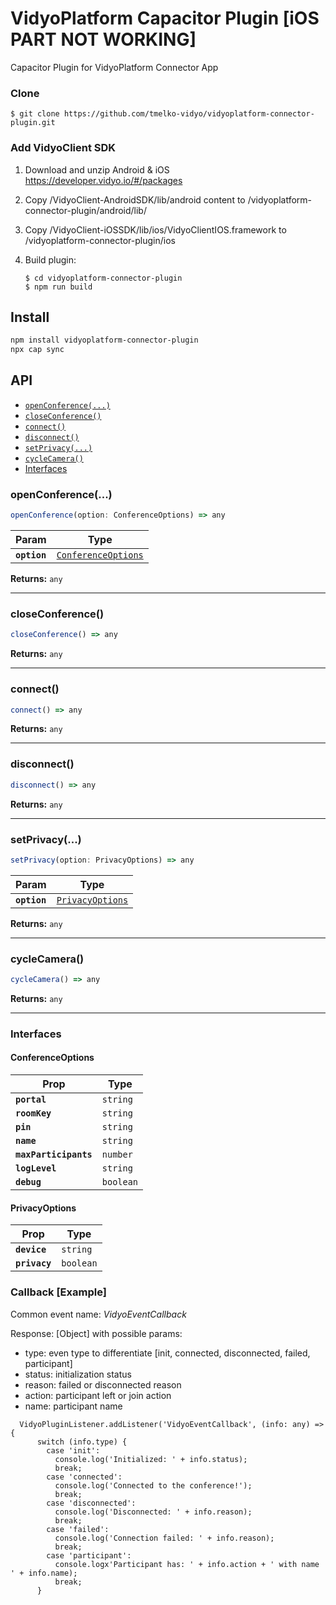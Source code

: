 # VidyoPlatform Capacitor Plugin [iOS PART NOT WORKING]

Capacitor Plugin for VidyoPlatform Connector App

### Clone 

    $ git clone https://github.com/tmelko-vidyo/vidyoplatform-connector-plugin.git

### Add VidyoClient SDK

1. Download and unzip Android & iOS https://developer.vidyo.io/#/packages
2. Copy /VidyoClient-AndroidSDK/lib/android content to /vidyoplatform-connector-plugin/android/lib/
3. Copy /VidyoClient-iOSSDK/lib/ios/VidyoClientIOS.framework to /vidyoplatform-connector-plugin/ios
4. Build plugin:

       $ cd vidyoplatform-connector-plugin
       $ npm run build

## Install

```bash
npm install vidyoplatform-connector-plugin
npx cap sync
```

## API

<docgen-index>

* [`openConference(...)`](#openconference)
* [`closeConference()`](#closeconference)
* [`connect()`](#connect)
* [`disconnect()`](#disconnect)
* [`setPrivacy(...)`](#setprivacy)
* [`cycleCamera()`](#cyclecamera)
* [Interfaces](#interfaces)

</docgen-index>

<docgen-api>
<!--Update the source file JSDoc comments and rerun docgen to update the docs below-->

### openConference(...)

```typescript
openConference(option: ConferenceOptions) => any
```

| Param        | Type                                                            |
| ------------ | --------------------------------------------------------------- |
| **`option`** | <code><a href="#conferenceoptions">ConferenceOptions</a></code> |

**Returns:** <code>any</code>

--------------------


### closeConference()

```typescript
closeConference() => any
```

**Returns:** <code>any</code>

--------------------


### connect()

```typescript
connect() => any
```

**Returns:** <code>any</code>

--------------------


### disconnect()

```typescript
disconnect() => any
```

**Returns:** <code>any</code>

--------------------


### setPrivacy(...)

```typescript
setPrivacy(option: PrivacyOptions) => any
```

| Param        | Type                                                      |
| ------------ | --------------------------------------------------------- |
| **`option`** | <code><a href="#privacyoptions">PrivacyOptions</a></code> |

**Returns:** <code>any</code>

--------------------


### cycleCamera()

```typescript
cycleCamera() => any
```

**Returns:** <code>any</code>

--------------------


### Interfaces


#### ConferenceOptions

| Prop                  | Type                 |
| --------------------- | -------------------- |
| **`portal`**          | <code>string</code>  |
| **`roomKey`**         | <code>string</code>  |
| **`pin`**             | <code>string</code>  |
| **`name`**            | <code>string</code>  |
| **`maxParticipants`** | <code>number</code>  |
| **`logLevel`**        | <code>string</code>  |
| **`debug`**           | <code>boolean</code> |


#### PrivacyOptions

| Prop          | Type                 |
| ------------- | -------------------- |
| **`device`**  | <code>string</code>  |
| **`privacy`** | <code>boolean</code> |

</docgen-api>

### Callback [Example]

Common event name: *VidyoEventCallback*

Response: [Object] with possible params:
- type: even type to differentiate [init, connected, disconnected, failed, participant]
- status: initialization status
- reason: failed or disconnected reason
- action: participant left or join action
- name: participant name

```
  VidyoPluginListener.addListener('VidyoEventCallback', (info: any) => {
      switch (info.type) {
        case 'init':
          console.log('Initialized: ' + info.status);
          break;
        case 'connected':
          console.log('Connected to the conference!');
          break;
        case 'disconnected':
          console.log('Disconnected: ' + info.reason);
          break;
        case 'failed':
          console.log('Connection failed: ' + info.reason);
          break;
        case 'participant':
          console.logx'Participant has: ' + info.action + ' with name ' + info.name);
          break;
      }

```
